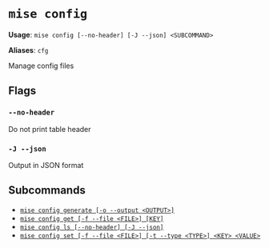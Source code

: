 # `mise config`

**Usage**: `mise config [--no-header] [-J --json] <SUBCOMMAND>`

**Aliases**: `cfg`

Manage config files

## Flags

### `--no-header`

Do not print table header

### `-J --json`

Output in JSON format

## Subcommands

* [`mise config generate [-o --output <OUTPUT>]`](/cli/config/generate.md)
* [`mise config get [-f --file <FILE>] [KEY]`](/cli/config/get.md)
* [`mise config ls [--no-header] [-J --json]`](/cli/config/ls.md)
* [`mise config set [-f --file <FILE>] [-t --type <TYPE>] <KEY> <VALUE>`](/cli/config/set.md)
